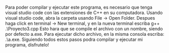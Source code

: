 Para poder compilar y ejecutar este programa, es necesario que tenga visual studio code con las extensiones de C++ en su computadora.
Usando visual studio code, abra la carpeta usando File -> Open Folder.
Despues haga click en terminal -> New terminal, y en la nueva terminal escriba g++ .\Proyecto3.cpp
Esto hara que se compile el archivo con un nombre, siendo por defecto a.exe.
Para ejecutar dicho archivo, en la misma consola escriba: .\a.exe.
Siguiendo todos estos pasos podra compilar y ejecutar mi programa, disfrutelo!